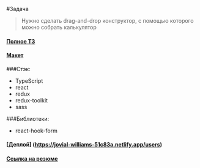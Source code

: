 #Задача

> Нужно сделать drag-and-drop конструктор, с помощью которого можно собрать калькулятор

#### [Полное ТЗ](https://roox.notion.site/frontend-32b79baef66c4ca4a27f6f76e01a7dd2)

#### [Макет](<https://www.figma.com/file/FIs8IVEPWR6lxLkJZcxriY/%D0%A2%D0%B5%D1%81%D1%82%D0%BE%D0%B2%D0%BE%D0%B5-%D0%B7%D0%B0%D0%B4%D0%B0%D0%BD%D0%B8%D0%B5-(Copy)?node-id=0%3A1>)

###Стэк:

- TypeScript
- react
- redux
- redux-toolkit
- sass

###Библиотеки:

- react-hook-form

#### [Деплой] (https://jovial-williams-51c83a.netlify.app/users)

#### [Ссылка на резюме](https://career.habr.com/zappbranigan)
